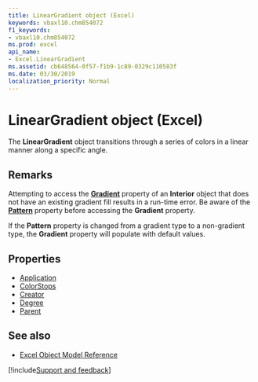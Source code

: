 ```yaml
---
title: LinearGradient object (Excel)
keywords: vbaxl10.chm854072
f1_keywords:
- vbaxl10.chm854072
ms.prod: excel
api_name:
- Excel.LinearGradient
ms.assetid: cb648564-0f57-f1b9-1c89-0329c110583f
ms.date: 03/30/2019
localization_priority: Normal
---
```



# LinearGradient object (Excel)

The **LinearGradient** object transitions through a series of colors in a linear manner along a specific angle.


## Remarks

Attempting to access the **[Gradient](excel.interior.gradient.md)** property of an **Interior** object that does not have an existing gradient fill results in a run-time error. Be aware of the **[Pattern](Excel.Interior.Pattern.md)** property before accessing the **Gradient** property.
    
If the **Pattern** property is changed from a gradient type to a non-gradient type, the **Gradient** property will populate with default values.


## Properties

- [Application](Excel.LinearGradient.Application.md)
- [ColorStops](Excel.LinearGradient.ColorStops.md)
- [Creator](Excel.LinearGradient.Creator.md)
- [Degree](Excel.LinearGradient.Degree.md)
- [Parent](Excel.LinearGradient.Parent.md)

## See also

- [Excel Object Model Reference](overview/Excel/object-model.md)

[!include[Support and feedback](~/includes/feedback-boilerplate.md)]
